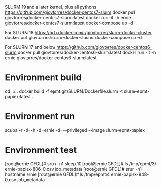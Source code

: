 SLURM 19 and a later kernel, plus all pythons
https://github.com/giovtorres/docker-centos7-slurm
docker pull giovtorres/docker-centos7-slurm:latest
docker run -it -h ernie giovtorres/docker-centos7-slurm:latest
docker-compose up -d

For SLURM 18
https://hub.docker.com/r/giovtorres/slurm-docker-cluster
docker pull giovtorres/slurm-docker-cluster
docker-compose up -d

For SLURM 17 and below
https://github.com/giovtorres/docker-centos6-slurm
docker pull giovtorres/docker-centos6-slurm:latest
docker run -it -h ernie giovtorres/docker-centos6-slurm:latest

# Environment build
cd ../..
docker build -f epmt.git/SLURM/Dockerfile.slurm -t slurm-epmt-papiex:latest .

# Environment run
scuba -r -d=-h -d=ernie -d=--privileged --image slurm-epmt-papiex

# Environment test
[root@ernie GFDL]# srun -n1 sleep 10
[root@ernie GFDL]# ls /tmp/epmt/3/
ernie-papiex-806-0.csv  job_metadata
[root@ernie GFDL]# srun -n1 hostname
ernie
[root@ernie GFDL]# ls /tmp/epmt/4
ernie-papiex-848-0.csv  job_metadata
